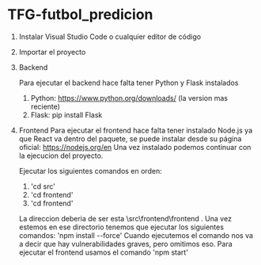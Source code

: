 # TFG-futbol_predicion
1. Instalar Visual Studio Code o cualquier editor de código
2. Importar el proyecto
3. Backend

   Para ejecutar el backend hace falta tener Python y Flask instalados
   1. Python: https://www.python.org/downloads/ (la version mas reciente)
   2. Flask: pip install Flask

5. Frontend
   Para ejecutar el frontend hace falta tener instalado Node.js ya que React va dentro del paquete, se puede instalar desde su página oficial: https://nodejs.org/en
   Una vez instalado podemos continuar con la ejecucion del proyecto.
   
   Ejecutar los siguientes comandos en orden:
   1. 'cd src'
   2. 'cd frontend'
   3. 'cd frontend'
   
   La direccion deberia de ser esta \src\frontend\frontend . Una vez estemos en ese directorio tenemos que ejecutar los siguientes comandos: 'npm install --force'
   Cuando ejecutemos el comando nos va a decir que hay vulnerabilidades graves, pero omitimos eso. Para ejecutar el frontend usamos el comando 'npm start'
